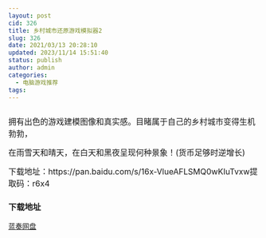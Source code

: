 ```yaml
---
layout: post
cid: 326
title: 乡村城市还原游戏模拟器2
slug: 326
date: 2021/03/13 20:28:10
updated: 2023/11/14 15:51:40
status: publish
author: admin
categories: 
  - 电脑游戏推荐
tags: 
---
```



<div alt="潮男心博客 www.cnx0.com">
	<p>
		<span style="font-size:16px;"><a class="pics" href="https://djblog.cn/upload/1/888552/images/20210313/20210313140396339633.jpg" rel="pics"><img src="http://www.aishoujizy.com/upload/1/888552/images/20210313/20210313140396339633.jpg" class="scrollLoading" data-url="/upload/1/888552/images/20210313/20210313140396339633.jpg" alt="" /></a> <br />
</span> 
	</p>
	<p>
		<span style="font-size:16px;">拥有出色的游戏建模图像和真实感。目睹属于自己的乡村城市变得生机勃勃，</span> 
	</p>
	<p>
		<span style="font-size:16px;">在雨雪天和晴天，在白天和黑夜呈现何种景象！(货币足够时逆增长)</span> 
	</p>
	<p>
		<span style="font-size:16px;">下载地址：https://pan.baidu.com/s/16x-VlueAFLSMQ0wKIuTvxw提取码：r6x4</span><span style="font-size:16px;"></span> 
	</p>
	<div id="fengexuxian">
	</div>
	<div class="page-content-intro main-article">
		<div class="down-url-wrap">
			<h3 class="tit">
				<i class="ico"></i>下载地址
			</h3>
<a href="https://djblog.cn/admin/#down" onclick="window.open('https://asj.lanzous.com/iYOZ0mvo11e');return false;" class="sbtn" title=""><i class="ico"></i><i class="line"></i>蓝奏网盘</a> &nbsp;
		</div>
	</div>
</div>